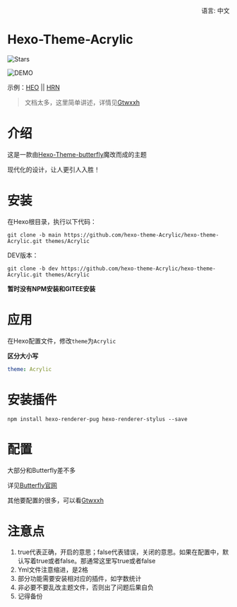 <div align="right">
  语言:
  中文
</div>

# Hexo-Theme-Acrylic
![Stars](https://img.shields.io/github/stars/hexo-theme-Acrylic/Hexo-Theme-Acrylic?logo=GitHub&style=flat-square)

![DEMO](https://cdn.staticaly.com/gh/gtwxxh666/pic@main/1/hhis5p.jpg)

示例：[HEO](https://blog.zhheo.com) || [HRN](https://blog.lovelu.top/)

> 文档太多，这里简单讲述，详情见[Gtwxxh](https://blog.gtwxxh.cn)

# 介绍

这是一款由[Hexo-Theme-butterfly](https://github.com/jerryc127/hexo-theme-butterfly)魔改而成的主题

现代化的设计，让人更引人入胜！

# 安装

在Hexo根目录，执行以下代码：

```Shell
git clone -b main https://github.com/hexo-theme-Acrylic/hexo-theme-Acrylic.git themes/Acrylic
```

DEV版本：

```shell
git clone -b dev https://github.com/hexo-theme-Acrylic/hexo-theme-Acrylic.git themes/Acrylic
```

**暂时没有NPM安装和GITEE安装**

# 应用

在Hexo配置文件，修改```theme```为```Acrylic```

**区分大小写**

```yaml
theme: Acrylic
```

# 安装插件

```shell
npm install hexo-renderer-pug hexo-renderer-stylus --save
```

# 配置

大部分和Butterfly差不多

详见[Butterfly官网](https://butterfly.js.org)

其他要配置的很多，可以看[Gtwxxh](https://blog.gtwxxh.cn)

# 注意点

1. true代表正确，开启的意思；false代表错误，关闭的意思。如果在配置中，默认写着true或者false。那通常这里写true或者false
2. Yml文件注意缩进，是2格
3. 部分功能需要安装相对应的插件，如字数统计
4. 非必要不要乱改主题文件，否则出了问题后果自负
5. 记得备份

